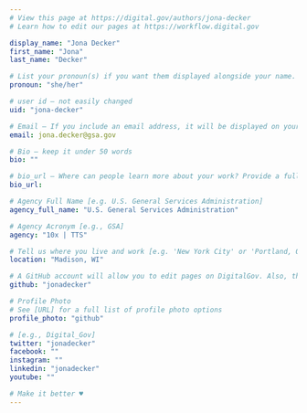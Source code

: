 ```yaml
---
# View this page at https://digital.gov/authors/jona-decker
# Learn how to edit our pages at https://workflow.digital.gov

display_name: "Jona Decker"
first_name: "Jona"
last_name: "Decker"

# List your pronoun(s) if you want them displayed alongside your name. If blank, we'll use just your name. Learn more http://mypronouns.org
pronoun: "she/her"

# user id — not easily changed
uid: "jona-decker"

# Email — If you include an email address, it will be displayed on your profile page
email: jona.decker@gsa.gov

# Bio — keep it under 50 words
bio: ""

# bio_url — Where can people learn more about your work? Provide a full URL [e.g. 'https://www.example.gov/']
bio_url:

# Agency Full Name [e.g. U.S. General Services Administration]
agency_full_name: "U.S. General Services Administration"

# Agency Acronym [e.g., GSA]
agency: "10x | TTS"

# Tell us where you live and work [e.g. 'New York City' or 'Portland, OR']
location: "Madison, WI"

# A GitHub account will allow you to edit pages on DigitalGov. Also, the image used in your GitHub account can be used to populate your digital.gov profile photo. Learn more about getting a Github account at [URL]
github: "jonadecker"

# Profile Photo
# See [URL] for a full list of profile photo options
profile_photo: "github"

# [e.g., Digital_Gov]
twitter: "jonadecker"
facebook: ""
instagram: ""
linkedin: "jonadecker"
youtube: ""

# Make it better ♥
---
```

